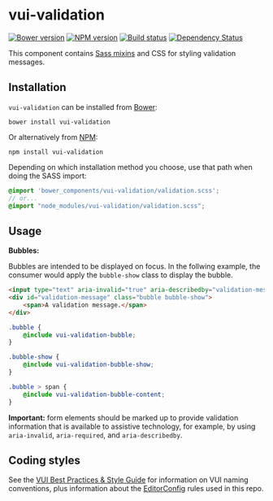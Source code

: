 # vui-validation

[![Bower version][bower-image]][bower-url]
[![NPM version][npm-image]][npm-url]
[![Build status][ci-image]][ci-url]
[![Dependency Status][dependencies-image]][dependencies-url]

This component contains [Sass mixins](http://sass-lang.com) and CSS for styling validation messages.

## Installation

`vui-validation` can be installed from [Bower][bower-url]:
```shell
bower install vui-validation
```

Or alternatively from [NPM][npm-url]:
```shell
npm install vui-validation
```

Depending on which installation method you choose, use that path when doing the SASS import:

```scss
@import 'bower_components/vui-validation/validation.scss';
// or...
@import "node_modules/vui-validation/validation.scss";
```

## Usage

**Bubbles:**

Bubbles are intended to be displayed on focus.  In the follwing example, the consumer would apply the `bubble-show` class to display the bubble.


```html
<input type="text" aria-invalid="true" aria-describedby="validation-message" />
<div id="validation-message" class="bubble bubble-show">
	<span>A validation message.</span>
</div>
```

```scss
.bubble {
	@include vui-validation-bubble;
}

.bubble-show {
	@include vui-validation-bubble-show;
}

.bubble > span {
	@include vui-validation-bubble-content;
}

```

**Important:** form elements should be marked up to provide validation information that is available to assistive technology, for example, by using `aria-invalid`, `aria-required`, and `aria-describedby`.

## Coding styles

See the [VUI Best Practices & Style Guide](https://github.com/Brightspace/valence-ui-docs/wiki/Best-Practices-&-Style-Guide) for information on VUI naming conventions, plus information about the [EditorConfig](http://editorconfig.org) rules used in this repo.

[bower-url]: http://bower.io/search/?q=vui-validation
[bower-image]: https://img.shields.io/bower/v/vui-validation.svg
[npm-url]: https://www.npmjs.org/package/vui-validation
[npm-image]: https://img.shields.io/npm/v/vui-validation.svg
[ci-url]: https://travis-ci.org/Brightspace/valence-ui-validation
[ci-image]: https://img.shields.io/travis-ci/Brightspace/valence-ui-validation.svg
[dependencies-url]: https://david-dm.org/brightspace/valence-ui-validation
[dependencies-image]: https://img.shields.io/david/Brightspace/valence-ui-validation.svg

